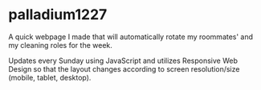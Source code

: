 # palladium1227

A quick webpage I made that will automatically rotate my roommates' and my cleaning roles for the week.

Updates every Sunday using JavaScript and utilizes Responsive Web Design so that the layout changes according to screen resolution/size (mobile, tablet, desktop).